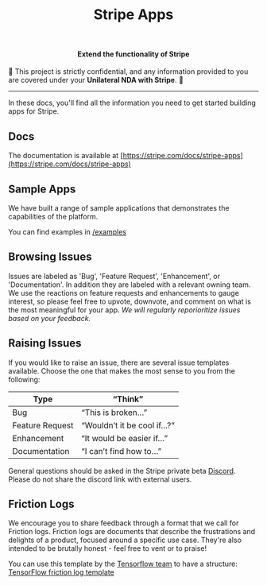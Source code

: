 <h1 align="center">
  Stripe Apps
  <br>
  <br>
</h1>

<h4 align="center">Extend the functionality of Stripe</h4>

🚨 This project is strictly confidential, and any information provided to you are covered under your **Unilateral NDA with Stripe**. 🚨

<hr>

In these docs, you'll find all the information you need to get started building apps for Stripe.

## Docs

The documentation is available at [https://stripe.com/docs/stripe-apps](https://stripe.com/docs/stripe-apps)

## Sample Apps

We have built a range of sample applications that demonstrates the capabilities of the platform. 

You can find examples in [/examples](/examples)

## Browsing Issues
Issues are labeled as 'Bug', 'Feature Request', 'Enhancement', or 'Documentation'. In addition they are labeled with a relevant owning team. 
We use the reactions on feature requests and enhancements to gauge interest, so please feel free to upvote, downvote, and comment on what is the most meaningful for your app. *We will regularly reporioritize issues based on your feedback.*

## Raising Issues
If you would like to raise an issue, there are several issue templates available. Choose the one that makes the most sense to you from the following:

| Type             | “Think”                    |
| ---------------- | -------------------------- |
| Bug              | “This is broken…”          |
| Feature Request  | “Wouldn’t it be cool if…?” |
| Enhancement      | “It would be easier if…”   |
| Documentation    | “I can’t find how to…”     |

General questions should be asked in the Stripe private beta [Discord](https://discord.gg/yngQS3TC). Please do not share the discord link with external users.

## Friction Logs

We encourage you to share feedback through a format that we call for Friction logs. Friction logs are documents that describe the frustrations and delights of a product, focused around a specific use case. They're also intended to be brutally honest - feel free to vent or to praise!

You can use this template by the [Tensorflow team](https://github.com/tensorflow/community/blob/master/sigs/build/tensorflow-testing.md) to have a structure: [TensorFlow friction log template](https://docs.google.com/document/d/1HVG3t-mgGZKU4iMeguTWGejbnQ54qUTXwdCFkA5xHG0/edit)


